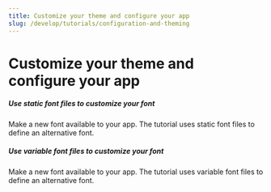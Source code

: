 ```yaml
---
title: Customize your theme and configure your app
slug: /develop/tutorials/configuration-and-theming
---
```


# Customize your theme and configure your app

<TileContainer layout="list">

<RefCard href="/develop/tutorials/configuration-and-theming/static-fonts">

<h5>Use static font files to customize your font</h5>

Make a new font available to your app. The tutorial uses static font files to define an alternative font.

</RefCard>

<RefCard href="/develop/tutorials/configuration-and-theming/variable-fonts">

<h5>Use variable font files to customize your font</h5>

Make a new font available to your app. The tutorial uses variable font files to define an alternative font.

</RefCard>

</TileContainer>

